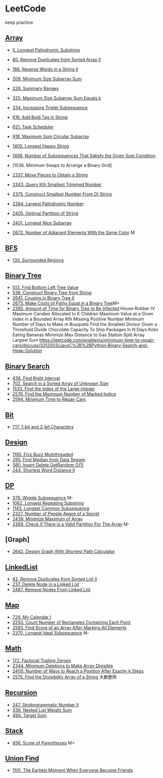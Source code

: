 # LeetCode
keep practice 

## [Array](https://github.com/tigerwash/LeetCode/tree/master/src/Array)
* [5. Longest Palindromic Substring](https://github.com/tigerwash/LeetCode/blob/master/src/Array/5.%20Longest%20Palindromic%20Substring%20)
* [80. Remove Duplicates from Sorted Array II](https://github.com/tigerwash/LeetCode/blob/master/src/Array/Remove_Duplicates_from_Sorted_Array_II.java)
* [186. Reverse Words in a String II](https://github.com/tigerwash/LeetCode/blob/master/src/Array/Reverse_Words_in_a_String_II.java)
* [209. Minimum Size Subarray Sum](https://github.com/tigerwash/LeetCode/blob/master/src/Array/Minimum_Size_Subarray_Sum.java)
* [228. Summary Ranges](https://github.com/tigerwash/LeetCode/blob/master/src/Array/Summary_Ranges.java)
* [325. Maximum Size Subarray Sum Equals k](https://github.com/tigerwash/LeetCode/blob/master/src/Array/Maximum_Size_Subarray_Sum_Equals_k.java)
* [334. Increasing Triplet Subsequence](https://github.com/tigerwash/LeetCode/blob/master/src/Array/Increasing_Triplet_Subsequence.java)
* [616. Add Bold Tag in String](https://github.com/tigerwash/LeetCode/blob/master/src/Array/Add_Bold_Tag_in_String.java)
* [621. Task Scheduler](https://github.com/tigerwash/LeetCode/blob/master/src/Array/Task_schedule.java)
* [918. Maximum Sum Circular Subarray](https://github.com/tigerwash/LeetCode/blob/master/src/Array/Maximum_Sum_Circular_Subarray.java)
* [1405. Longest Happy String](https://github.com/tigerwash/LeetCode/blob/master/src/Array/Longest_Happy_String.java)
* [1498. Number of Subsequences That Satisfy the Given Sum Condition](https://github.com/tigerwash/LeetCode/blob/master/src/Array/Number_of_Subsequences_That_Satisfy_the_Given_Sum_Condition.java)
* [1536. Minimum Swaps to Arrange a Binary Grid]
* [2337. Move Pieces to Obtain a String](https://github.com/tigerwash/LeetCode/blob/master/src/Array/Move_Pieces_to_Obtain_a_String.java)
* [2343. Query Kth Smallest Trimmed Number](https://github.com/tigerwash/LeetCode/blob/master/src/Array/Query_Kth_Smallest_Trimmed_Number.java)
* [2375. Construct Smallest Number From DI String](https://github.com/tigerwash/LeetCode/blob/master/src/Array/Construct_Smallest_Number_From_DI_String.java)
* [2384. Largest Palindromic Number](https://github.com/tigerwash/LeetCode/blob/master/src/Array/Largest_Palindromic_Number.java)
* [2405. Optimal Partition of String](https://github.com/tigerwash/LeetCode/blob/master/src/Array/Optimal_Partition_of_String.java)
* [2401. Longest Nice Subarray](https://github.com/tigerwash/LeetCode/blob/master/src/Array/Longest_Nice_Subarray.java)

* [2672. Number of Adjacent Elements With the Same Color](https://github.com/tigerwash/LeetCode/blob/master/src/Array/Number_of_Adjacent_Elements_With_the_Same_Color.java) M 

## [ BFS ](https://github.com/tigerwash/LeetCode/tree/master/src/BFS)
* [130. Surrounded Regions](https://github.com/tigerwash/LeetCode/blob/master/src/BFS/Surrounded_Regions.java)

## [Binary Tree](https://github.com/tigerwash/LeetCode/tree/master/src/Binary_Tree)
* [513. Find Bottom Left Tree Value](https://github.com/tigerwash/LeetCode/blob/master/src/Binary_Tree/Find_Bottom_Left_Tree_Value.java)
* [536. Construct Binary Tree from String](https://github.com/tigerwash/LeetCode/blob/master/src/Binary_Tree/Construct_Binary_Tree_from_String.java)
* [2641. Cousins in Binary Tree II](https://github.com/tigerwash/LeetCode/blob/master/src/Binary_Tree/Cousins_in_Binary_Tree_II.java)
* [2673. Make Costs of Paths Equal in a Binary Tree](https://github.com/tigerwash/LeetCode/blob/master/src/Binary_Tree/Make_Costs_of_Paths_Equal_in_a_Binary_Tree.java)M+
* [2385. Amount of Time for Binary Tree to Be Infected](https://github.com/tigerwash/LeetCode/blob/master/src/Binary_Tree/Amount_of_Time_for_Binary_Tree_to_Be_Infected.java)
House Robber IV
Maximum Candies Allocated to K Children
Maximum Value at a Given Index in a Bounded Array
Kth Missing Positive Number
Minimum Number of Days to Make m Bouquets
Find the Smallest Divisor Given a Threshold
Divide Chocolate
Capacity To Ship Packages In N Days
Koko Eating Bananas
Minimize Max Distance to Gas Station
Split Array Largest Sum
https://leetcode.com/problems/minimum-time-to-repair-cars/discuss/3312003/JavaC%2B%2BPython-Binary-Search-and-Heap-Solution


## [Binary Search](https://github.com/tigerwash/LeetCode/tree/master/src/Binary_Search)
* [436. Find Right Interval](https://github.com/tigerwash/LeetCode/blob/master/src/Binary_Search/Find_the_Maximum_Number_of_Marked_Indices.java)
* [702. Search in a Sorted Array of Unknown Size](https://github.com/tigerwash/LeetCode/blob/master/src/Binary_Search/Search_in_a_Sorted_Array_of_Unknown_Size.java)
* [1533. Find the Index of the Large Integer](https://github.com/tigerwash/LeetCode/blob/master/src/Binary_Search/Find_the_Index_of_the_Large_Integer.java)
* [2576. Find the Maximum Number of Marked Indice](https://github.com/tigerwash/LeetCode/blob/master/src/Binary_Search/Find_the_Maximum_Number_of_Marked_Indices.java)
* [2594. Minimum Time to Repair Cars](https://github.com/tigerwash/LeetCode/blob/master/src/Binary_Search/Minimum_Time_to_Repair_Cars.java)



## [Bit](https://github.com/tigerwash/LeetCode/tree/master/src/Bit)
* [717. 1-bit and 2-bit Characters](https://github.com/tigerwash/LeetCode/blob/master/src/Bit/one_bit_and_two_bit_Characters.java)

## [Design](https://github.com/tigerwash/LeetCode/tree/master/src/Design)
* [1195. Fizz Buzz Multithreaded](https://github.com/tigerwash/LeetCode/blob/master/src/Design/1955/Fizz_buzz_multithreaded/1195.%20Fizz%20Buzz%20Multithreaded%20)
* [295. Find Median from Data Stream](https://github.com/tigerwash/LeetCode/blob/master/src/Design/Find_Median_from_Data_Stream.java) 
* [380. Insert Delete GetRandom O(1)](https://github.com/tigerwash/LeetCode/blob/master/src/Design/Insert_Delete_GetRandom.java)
* [244. Shortest Word Distance II](https://github.com/tigerwash/LeetCode/blob/master/src/Design/Shortest_Word_Distance_II.java)

## [DP](https://github.com/tigerwash/LeetCode/tree/master/src/DP)
* [376. Wiggle Subsequence](https://github.com/tigerwash/LeetCode/blob/master/src/DP/Wiggle_Subsequence.java) M-
* [1062. Longest Repeating Substring](https://github.com/tigerwash/LeetCode/blob/master/src/DP/Longest_Repeating_Substring.java)
* [1143. Longest Common Subsequence](https://github.com/tigerwash/LeetCode/blob/master/src/DP/Longest_Common_Subsequence.java)
* [2327. Number of People Aware of a Secret](https://github.com/tigerwash/LeetCode/blob/master/src/DP/Number_of_People_Aware_of_a_Secret.java)
* [2439. Minimize Maximum of Array](https://github.com/tigerwash/LeetCode/blob/master/src/DP/Minimize_Maximum_of_Array.java)
* [2369. Check if There is a Valid Partition For The Array](https://github.com/tigerwash/LeetCode/blob/3865999d627e6232ad8a5c1c6b7ba26ec648b52d/src/DP/Check_if_There_is_a_Valid_Partition_For_The_Array.java) M-

## [Graph]
* [2642. Design Graph With Shortest Path Calculator](https://github.com/tigerwash/LeetCode/blob/master/src/Graph/Design_Graph_With_Shortest_Path_Calculator.java)

## [LinkedList](https://github.com/tigerwash/LeetCode/tree/master/src/LinkedList)
* [82. Remove Duplicates from Sorted List II](https://github.com/tigerwash/LeetCode/blob/master/src/LinkedList/Remove_Duplicates_from_Sorted_List_II.java)
* [237. Delete Node in a Linked List](https://github.com/tigerwash/LeetCode/blob/master/src/LinkedList/Delete_Node_in_a_Linked_List.java)
* [2487. Remove Nodes From Linked List](https://github.com/tigerwash/LeetCode/blob/master/src/LinkedList/Remove_Nodes_From_Linked_List.java)

## [Map](https://github.com/tigerwash/LeetCode/tree/master/src/Map)
* [729. My Calendar I](https://github.com/tigerwash/LeetCode/blob/master/src/Map/My_Calendar_I.java)
* [2250. Count Number of Rectangles Containing Each Point](https://github.com/tigerwash/LeetCode/blob/master/src/Map/Count_Number_of_Rectangles_Containing_Each_Point.java)
* [2593. Find Score of an Array After Marking All Elements](https://github.com/tigerwash/LeetCode/blob/master/src/Map/Find_Score_of_an_Array_After_Marking_All_Elements.java)
* [2370. Longest Ideal Subsequence](https://github.com/tigerwash/LeetCode/blob/3865999d627e6232ad8a5c1c6b7ba26ec648b52d/src/Map/Longest_Ideal_Subsequence.java) M-

## [Math](https://github.com/tigerwash/LeetCode/tree/master/src/Math)
* [172. Factorial Trailing Zeroes](https://github.com/tigerwash/LeetCode/blob/master/src/Math/Factorial_Trailing_Zeroes.java)
* [2344. Minimum Deletions to Make Array Divisible](https://github.com/tigerwash/LeetCode/blob/master/src/Math/Minimum_Deletions_to_Make_Array_Divisible.java)
* [2400. Number of Ways to Reach a Position After Exactly k Steps](https://github.com/tigerwash/LeetCode/blob/master/src/Math/Number_of_Ways_to_Reach_a_Position_After_Exactly_k_Steps.java)
* [2575. Find the Divisibility Array of a String](https://github.com/tigerwash/LeetCode/blob/master/src/Math/Find_the_Divisibility_Array_of_a_String.java) 大数整除

## [Recursion](https://github.com/tigerwash/LeetCode/tree/master/src/Recursion)
* [247. Strobogrammatic Number II](https://github.com/tigerwash/LeetCode/blob/master/src/Recursion/Strobogrammatic_Number_II.java)
* [339. Nested List Weight Sum](https://github.com/tigerwash/LeetCode/blob/master/src/Recursion/Nested_List_Weight_Sum.java)
* [494. Target Sum](https://github.com/tigerwash/LeetCode/blob/master/src/Recursion/Target_Sum.java)


## [Stack](https://github.com/tigerwash/LeetCode/tree/master/src/Stack)
* [856. Score of Parentheses](https://github.com/tigerwash/LeetCode/blob/master/src/Stack/Score_of_Parentheses.java) M+


## [Union Find](https://github.com/tigerwash/LeetCode/tree/master/src/Union_Find)
* [1101. The Earliest Moment When Everyone Become Friends](https://github.com/tigerwash/LeetCode/blob/master/src/Union_Find/The_Earliest_Moment_When_Everyone_Become_Friends.java)